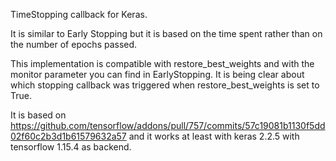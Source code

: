 TimeStopping callback for Keras.

It is similar to Early Stopping but it is based on the time spent rather than on the number of epochs passed.

This implementation is compatible with restore_best_weights and with the monitor parameter you can find in EarlyStopping. 
It is being clear about which stopping callback was triggered when restore_best_weights is set to True. 

It is based on https://github.com/tensorflow/addons/pull/757/commits/57c19081b1130f5dd02f60c2b3d1b61579632a57 and it works at least with keras 2.2.5 with tensorflow 1.15.4 as backend.
